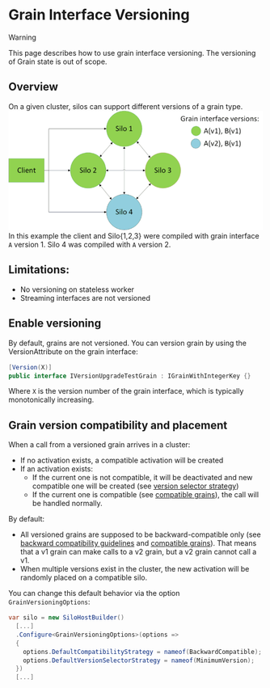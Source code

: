 # Grain Interface Versioning

> [!WARNING]
> This page describes how to use grain interface versioning. The versioning of
> Grain state is out of scope.

## Overview
On a given cluster, silos can support different versions of a grain type.
![Cluster with different versions of a grain](version.png)
In this example the client and Silo{1,2,3} were compiled with grain interface `A` version 1. Silo 4 was compiled with `A` version 2.

## Limitations:
-	No versioning on stateless worker
-	Streaming interfaces are not versioned

## Enable versioning
By default, grains are not versioned. You can version grain by using the VersionAttribute on the grain interface:

``` cs
[Version(X)]
public interface IVersionUpgradeTestGrain : IGrainWithIntegerKey {}
```

Where `X` is the version number of the grain interface, which is typically monotonically increasing.

## Grain version compatibility and placement
When a call from a versioned grain arrives in a cluster:
- If no activation exists, a compatible activation will be created
- If an activation exists:
  - If the current one is not compatible, it will be deactivated and new compatible one will be created (see [version selector strategy](version_selector_strategy.md))
  - If the current one is compatible (see [compatible grains](compatible_grains.md)), the call will be handled normally.

By default:
- All versioned grains are supposed to be backward-compatible only (see [backward compatibility guidelines](backward_compatibility_guidelines.md) and [compatible grains](compatible_grains.md)). That means that a v1 grain can make calls to a v2 grain, but a v2 grain cannot call a v1. 
- When multiple versions exist in the cluster, the new activation will be randomly placed on a compatible silo. 

You can change this default behavior via the option `GrainVersioningOptions`:

```csharp
var silo = new SiloHostBuilder()
  [...]
  .Configure<GrainVersioningOptions>(options => 
  {
    options.DefaultCompatibilityStrategy = nameof(BackwardCompatible);
    options.DefaultVersionSelectorStrategy = nameof(MinimumVersion);
  })
  [...]
```

